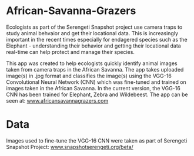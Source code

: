 # African-Savanna-Grazers
Ecologists as part of the Serengeti Snapshot project use camera traps to study animal behvaior and get their locational data. This is increasingly important in the recent times especially for endagered species such as the Elephant - understanding their behavior and getting their locational data real-time can help protect and manage their species. 

This app was created to help ecologists quickly identify animal images taken from camera traps in the African Savanna. The app takes uploaded image(s) in .jpg format and classifies the image(s) using the VGG-16 Convolutional Neural Network (CNN) which was fine-tuned and trained on images taken in the African Savanna. In the current version, the VGG-16 CNN has been trained for Elephant, Zebra and Wildebeest. The app can be seen at: www.africansavannagrazers.com

# Data
Images used to fine-tune the VGG-16 CNN were taken as part of Serengeti Snapshot Project: www.snapshotserengeti.org/beta/

